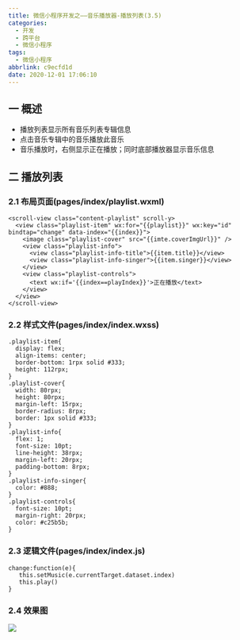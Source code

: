 ```yaml
---
title: 微信小程序开发之——音乐播放器-播放列表(3.5)
categories:
  - 开发
  - 跨平台
  - 微信小程序
tags:
  - 微信小程序
abbrlink: c9ecfd1d
date: 2020-12-01 17:06:10
---
```

## 一 概述

* 播放列表显示所有音乐列表专辑信息
* 点击音乐专辑中的音乐播放此音乐
* 音乐播放时，右侧显示正在播放；同时底部播放器显示音乐信息

<!--more-->

## 二 播放列表

### 2.1 布局页面(pages/index/playlist.wxml)

```
<scroll-view class="content-playlist" scroll-y>
  <view class="playlist-item" wx:for="{{playlist}}" wx:key="id" bindtap="change" data-index="{{index}}">
    <image class="playlist-cover" src="{{imte.coverImgUrl}}" />
    <view class="playlist-info">
      <view class="playlist-info-title">{{item.title}}</view>
      <view class="playlist-info-singer">{{item.singer}}</view>
    </view>
    <view class="playlist-controls">
      <text wx:if='{{index==playIndex}}'>正在播放</text>
    </view>
  </view>
</scroll-view>
```

### 2.2 样式文件(pages/index/index.wxss)

```
.playlist-item{
  display: flex;
  align-items: center;
  border-bottom: 1rpx solid #333;
  height: 112rpx;
}
.playlist-cover{
  width: 80rpx;
  height: 80rpx;
  margin-left: 15rpx;
  border-radius: 8rpx;
  border: 1px solid #333;
}
.playlist-info{
  flex: 1;
  font-size: 10pt;
  line-height: 38rpx;
  margin-left: 20rpx;
  padding-bottom: 8rpx;
}
.playlist-info-singer{
  color: #888;
}
.playlist-controls{
  font-size: 10pt;
  margin-right: 20rpx;
  color: #c25b5b;
}
```

### 2.3 逻辑文件(pages/index/index.js)

```
change:function(e){
   this.setMusic(e.currentTarget.dataset.index)
   this.play()
}
```

### 2.4 效果图
![][1]


[1]:https://cdn.jsdelivr.net/gh/pgzxc/cdn/blog-wechat/wechat-music-playlist.gif